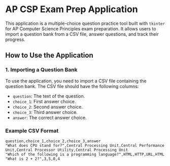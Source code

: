 # AP CSP Exam Prep Application

This application is a multiple-choice question practice tool built with `tkinter` for AP Computer Science Principles exam preparation. It allows users to import a question bank from a CSV file, answer questions, and track their progress.

## How to Use the Application

### 1. Importing a Question Bank

To use the application, you need to import a CSV file containing the question bank. The CSV file should have the following columns:

- `question`: The text of the question.
- `choice_1`: First answer choice.
- `choice_2`: Second answer choice.
- `choice_3`: Third answer choice.
- `answer`: The correct answer choice.

### Example CSV Format

```csv
question,choice_1,choice_2,choice_3,answer
"What does CPU stand for?",Central Processing Unit,Central Performance Unit,Central Processor Utility,Central Processing Unit
"Which of the following is a programming language?",HTML,HTTP,URL,HTML
"What is 2 + 2?",3,5,0,4
